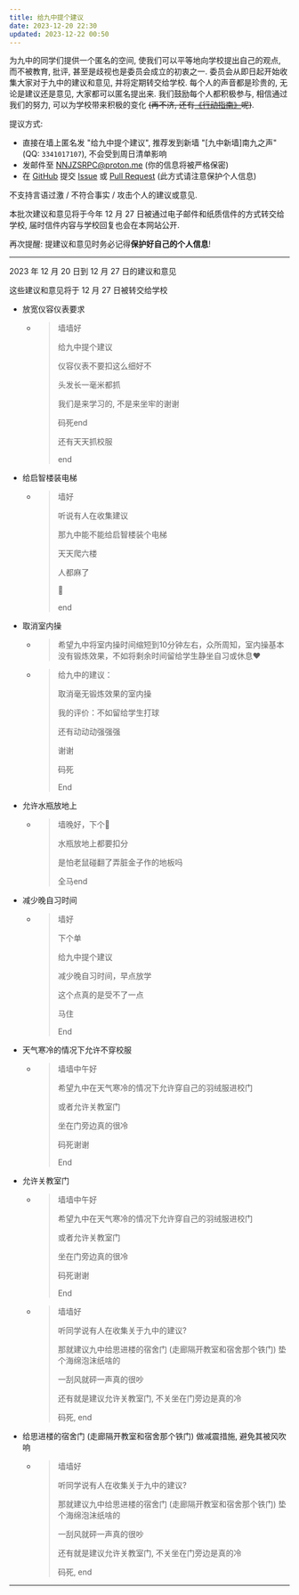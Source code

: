 ```yaml
---
title: 给九中提个建议
date: 2023-12-20 22:30
updated: 2023-12-22 00:50
---
```

为九中的同学们提供一个匿名的空间, 使我们可以平等地向学校提出自己的观点, 而不被教育, 批评, 甚至是歧视也是委员会成立的初衷之一. 委员会从即日起开始收集大家对于九中的建议和意见, 并将定期转交给学校. 每个人的声音都是珍贵的, 无论是建议还是意见, 大家都可以匿名提出来. 我们鼓励每个人都积极参与, 相信通过我们的努力, 可以为学校带来积极的变化 <del>(再不济, 还有[《行动指南》](/p/南宁九中学生维权委员会行动指南)呢)</del>.

提议方式:

- 直接在墙上匿名发 "给九中提个建议", 推荐发到新墙 "\[九中新墙\]南九之声" (QQ: `3341017107`), 不会受到周日清单影响
- 发邮件至 [NNJZSRPC@proton.me](mailto:NNJZSRPC@proton.me) (你的信息将被严格保密)
- 在 [GitHub](https://github.com/NNJZSRPC/NNJZ-SRPC) 提交 [Issue](https://github.com/NNJZSRPC/NNJZ-SRPC/issues) 或 [Pull Request](https://github.com/NNJZSRPC/NNJZ-SRPC/pulls) (此方式请注意保护个人信息)

不支持言语过激 / 不符合事实 / 攻击个人的建议或意见.

本批次建议和意见将于今年 12 月 27 日被通过电子邮件和纸质信件的方式转交给学校, 届时信件内容与学校回复也会在本网站公开.

再次提醒: 提建议和意见时务必记得**保护好自己的个人信息**!

---

2023 年 12 月 20 日到 12 月 27 日的建议和意见

这些建议和意见将于 12 月 27 日被转交给学校

- 放宽仪容仪表要求
  - > 墙墙好
    > 
    > 给九中提个建议
    > 
    > 仪容仪表不要扣这么细好不
    > 
    > 头发长一毫米都抓
    > 
    > 我们是来学习的, 不是来坐牢的谢谢
    > 
    > 码死end
    > 
    > 还有天天抓校服
    > 
    > end
- 给启智楼装电梯
  - > 墙好
    > 
    > 听说有人在收集建议
    > 
    > 那九中能不能给启智楼装个电梯
    > 
    > 天天爬六楼
    > 
    > 人都麻了
    > 
    > 🏇
    > 
    > end
- 取消室内操
  - > 希望九中将室内操时间缩短到10分钟左右，众所周知，室内操基本没有锻炼效果，不如将剩余时间留给学生静坐自习或休息❤️
  - > 给九中的建议：
    > 
    > 取消毫无锻炼效果的室内操
    > 
    > 我的评价：不如留给学生打球
    > 
    > 还有动动动强强强
    > 
    > 谢谢
    > 
    > 码死
    > 
    > End
- 允许水瓶放地上
  - > 墙晚好，下个🥚
    > 
    > 水瓶放地上都要扣分
    > 
    > 是怕老鼠碰翻了弄脏金子作的地板吗
    > 
    > 全马end
- 减少晚自习时间
  - > 墙好
    > 
    > 下个单
    > 
    > 给九中提个建议
    > 
    > 减少晚自习时间，早点放学
    > 
    > 这个点真的是受不了一点
    > 
    > 马住
    > 
    > End
- 天气寒冷的情况下允许不穿校服
  - > 墙墙中午好
    > 
    > 希望九中在天气寒冷的情况下允许穿自己的羽绒服进校门
    > 
    > 或者允许关教室门
    > 
    > 坐在门旁边真的很冷
    > 
    > 码死谢谢
    > 
    > End
- 允许关教室门
  - > 墙墙中午好
    > 
    > 希望九中在天气寒冷的情况下允许穿自己的羽绒服进校门
    > 
    > 或者允许关教室门
    > 
    > 坐在门旁边真的很冷
    > 
    > 码死谢谢
    > 
    > End
  - > 墙墙好
    > 
    > 听同学说有人在收集关于九中的建议?
    > 
    > 那就建议九中给思进楼的宿舍门 (走廊隔开教室和宿舍那个铁门) 垫个海绵泡沫纸啥的
    > 
    > 一刮风就砰一声真的很吵
    > 
    > 还有就是建议允许关教室门, 不关坐在门旁边是真的冷
    > 
    > 码死, end
- 给思进楼的宿舍门 (走廊隔开教室和宿舍那个铁门) 做减震措施, 避免其被风吹响
  - > 墙墙好
    > 
    > 听同学说有人在收集关于九中的建议?
    > 
    > 那就建议九中给思进楼的宿舍门 (走廊隔开教室和宿舍那个铁门) 垫个海绵泡沫纸啥的
    > 
    > 一刮风就砰一声真的很吵
    > 
    > 还有就是建议允许关教室门, 不关坐在门旁边是真的冷
    > 
    > 码死, end

---